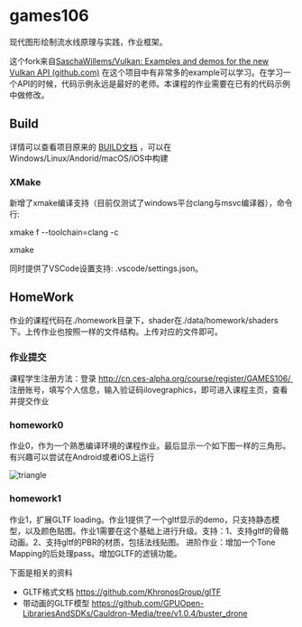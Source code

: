 # games106 

现代图形绘制流水线原理与实践，作业框架。

这个fork来自[SaschaWillems/Vulkan: Examples and demos for the new Vulkan API (github.com)](https://github.com/SaschaWillems/Vulkan) 在这个项目中有非常多的example可以学习。在学习一个API的时候，代码示例永远是最好的老师。本课程的作业需要在已有的代码示例中做修改。

## Build

详情可以查看项目原来的 [BUILD文档](./BUILD.md) ，可以在Windows/Linux/Andorid/macOS/iOS中构建

### XMake

新增了xmake编译支持（目前仅测试了windows平台clang与msvc编译器），命令行:

xmake f --toolchain=clang -c

xmake

同时提供了VSCode设置支持: .vscode/settings.json。

## HomeWork

作业的课程代码在./homework目录下，shader在./data/homework/shaders下。上传作业也按照一样的文件结构。上传对应的文件即可。

### 作业提交

课程学生注册方法：登录 http://cn.ces-alpha.org/course/register/GAMES106/  注册账号，填写个人信息，输入验证码ilovegraphics，即可进入课程主页，查看并提交作业

### homework0

作业0，作为一个熟悉编译环境的课程作业。最后显示一个如下图一样的三角形。有兴趣可以尝试在Android或者iOS上运行

![triangle](./screenshots/triangle.jpg)

### homework1

作业1，扩展GLTF loading。作业1提供了一个gltf显示的demo，只支持静态模型，以及颜色贴图。作业1需要在这个基础上进行升级。支持：1、支持gltf的骨骼动画。2、支持gltf的PBR的材质，包括法线贴图。
进阶作业：增加一个Tone Mapping的后处理pass。增加GLTF的滤镜功能。

下面是相关的资料

- GLTF格式文档 https://github.com/KhronosGroup/glTF
- 带动画的GLTF模型 https://github.com/GPUOpen-LibrariesAndSDKs/Cauldron-Media/tree/v1.0.4/buster_drone

